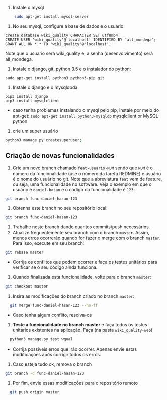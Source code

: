 


1. Instale o mysql
```bash
    sudo apt-get install mysql-server
```

1. No seu mysql, configure a base de dados e o usuário

```
create database wiki_quality CHARACTER SET utf8mb4;
CREATE USER 'wiki_quality'@'localhost' IDENTIFIED BY 'all_mondega';
GRANT ALL ON *.* TO 'wiki_quality'@'localhost';
```
Note que o usuario será wiki_quality e, a senha (desenvolvimento) será all_mondega.

1. Instale o django, git, python 3.5 e o instalador do python:
```
sudo apt-get install python3 python3-pip git
```
1. Instale o django e o mysqldbda

```
pip3 install django
pip3 install mysqlclient
```
  - caso tenha problemas instalando o mysql pelo pip, instale por meio do apt-get: `sudo apt-get install python3-mysqldb`
mysqlclient or MySQL-python
1. crie um super usuário
```bash
python3 manage.py createsuperuser;
```

## Criação de novas funcionalidades

1. Crie um novo branch chamado `feat-usuario-NUM` sendo que `NUM` é o número da funcionalidade (use o número da tarefa REDMINE) e usuário é o nome do usuário no git. Note que a abreviatura `feat` vem de
feature, ou seja, uma funcionalidade no software.
Veja o exemplo em que o usuário é `daniel-hasan` e o código da funcionalidade é `123`:
```bash
git branch func-daniel-hasan-123
```
1. Obtenha este branch no seu repositório local:
```bash
git branch func-daniel-hasan-123
```
1. Trabalhe neste branch dando quantos commits/push necessários.
1. Atualize frequentemente seu branch com o branch `master`. Assim,
menos erros ocorrerão quando for fazer o merge com o branch `master`. Para isso,
execute em seu branch:
```bash
git rebase master
```
  - Corrija os conflitos que podem ocorrer e faça os testes unitários para verificar se o seu código ainda funciona.

1. Quando finalizada esta funcionalidade, volte para o branch `master`:
```bash
git checkout master
```
1. Insira as modificações do branch criado no branch `master`:
```bash
  git merge func-daniel-hasan-123 --no-ff
```
  - Caso tenha algum conflito, resolva-os
1. **Teste a funcionalidade no branch master** e faça todos os testes unitários existentes na aplicação. Faça (na pasta `wiki_quality-web`)
```bash
  python3 manage.py test wqual
```
  - Corrija possíveis erros que irão ocorrer. Apenas envie estas modificações após corrigir todos os erros.

1. Caso esteja tudo ok, remova o branch
```bash
git branch -d func-daniel-hasan-123
```
1. Por fim, envie essas modificações para o repositório remoto
```bash
  git push origin master
```

